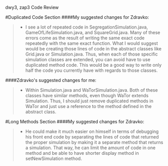 dwy3, zap3 Code Review

#Duplicated Code Section
####My suggested changes for Zdravko:
> - I see a lot of repeated code in SegregationSimulation.java, GameOfLifeSimulation.java, and SquareGrid.java. Many of these errors come as the result of writing the same exact code repeatedly with the same exact function. What I would suggest would be creating those lines of code in the abstract classes like Grid.java or Simulation.java. Thus, when each of those specific simulation classes are extended, you can avoid have to use duplicated method code. This would be a good way to write only half the code you currently have with regards to those classes.

####Zdravko's suggested changes for me:
> - Within Simulation.java and WaTorSimulation.java. Both of these classes have similar methods, even though WaTor extends Simulation. Thus, I should just remove duplicated methods in WaTor and just use a reference to the method defined in the abstract class.

#Long Methods Section
####My suggested changes for Zdravko:
> - He could make it much easier on himself in terms of debugging his front end code by separating the lines of code that returned the proper simulation by making it a separate method that returns a simulation. That way, he can limit the amount of code in one method and be able to have shorter display method in setNewSimulation method.
